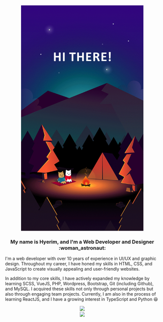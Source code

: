 <!-- # Hi there 👋 -->

<p align="center">
  <img width="400px" height="auto" src="/img/hello.gif" />
</p>
<h3 align="center">My name is Hyerim, and I'm a Web Developer and Designer :woman_astronaut:</h3>

<p>
I'm a web developer with over 10 years of experience in UI/UX and graphic design. Throughout my career, I have honed my skills in HTML, CSS, and JavaScript to create visually appealing and user-friendly websites.

In addition to my core skills, I have actively expanded my knowledge by learning SCSS, VueJS, PHP, Wordpress, Bootstrap, Git (including Github), and MySQL. I acquired these skills not only through personal projects but also through engaging team projects. Currently, I am also in the process of learning ReactJS, and I have a growing interest in TypeScript and Python :laughing:
</p>

<p align="center">
  <img src="https://skillicons.dev/icons?i=html,css,sass,js,react,vue,php,jquery,express" /><br>
  <img src="https://skillicons.dev/icons?i=figma,ps,ai" />
</p>

<!--
**hyerim511/hyerim511** is a ✨ _special_ ✨ repository because its `README.md` (this file) appears on your GitHub profile.

Here are some ideas to get you started:

- 🔭 I’m currently working on ...
- 🌱 I’m currently learning ...
- 👯 I’m looking to collaborate on ...
- 🤔 I’m looking for help with ...
- 💬 Ask me about ...
- 📫 How to reach me: ...
- 😄 Pronouns: ...
- ⚡ Fun fact: ...
-->
